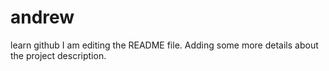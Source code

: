 # andrew
learn github
I am editing the README file. Adding some more details about the project description.
